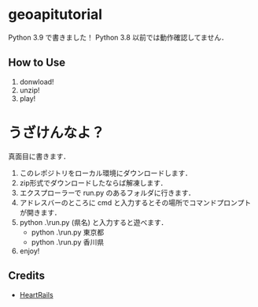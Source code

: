 # geoapitutorial

Python 3.9 で書きました！ 
Python 3.8 以前では動作確認してません．

## How to Use
1. donwload!
2. unzip!
3. play!
 
# うざけんなよ？
真面目に書きます．
1. このレポジトリをローカル環境にダウンロードします．
2. zip形式でダウンロードしたならば解凍します．
3. エクスプローラーで run.py のあるフォルダに行きます．
4. アドレスバーのところに cmd と入力するとその場所でコマンドプロンプトが開きます．
5. python .\run.py (県名) と入力すると遊べます．
   - python .\run.py 東京都
   - python .\run.py 香川県
6. enjoy!

## Credits
- [HeartRails](http://geoapi.heartrails.com/api.html#)
